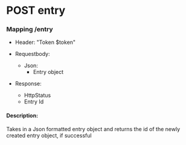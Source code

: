 # POST entry

### Mapping /entry

* Header: "Token $token"

* Requestbody:
    * Json:
        * Entry object


* Response:
    * HttpStatus
    * Entry Id

#### Description:

Takes in a Json formatted entry object and returns the id of the newly created entry object, if successful
